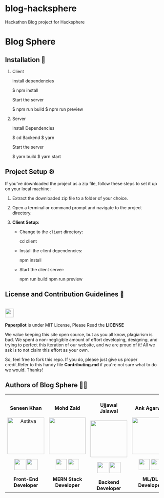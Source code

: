 # blog-hacksphere
Hackathon Blog project for Hacksphere
# Blog Sphere



## Installation 🔧

1. Client

   Install dependencies

   
   $ npm install
   

   Start the server

   
   $ npm run build
   $ npm run preview
   

2. Server

   Install Dependencies

   
   $ cd Backend
   $ yarn
   

   Start the server

   
   $ yarn build
   $ yarn start
   

## Project Setup ⚙️

If you've downloaded the project as a zip file, follow these steps to set it up on your local machine:

1. Extract the downloaded zip file to a folder of your choice.

2. Open a terminal or command prompt and navigate to the project directory.

3. **Client Setup:**

   - Change to the `client` directory:
     
     cd client
     

   - Install the client dependencies:
     
     npm install
     

   - Start the client server:
     
     npm run build
     npm run preview
     



## License and Contribution Guidelines 📜

 <div align="left">
 <p>
 <br>
   <img src="https://img.shields.io/badge/License-MIT-yellow.svg?logo=Microsoft%20Word&style=for-the-badge" height="28"/><br>
   <br><strong>Paperpilot</strong> is under MIT License, Please Read the <strong>LICENSE</strong>
  <p>
 </div>
 We value keeping this site open source, but as you all know, plagiarism is bad. We spent a non-negligible amount of effort developing, designing, and trying to perfect this iteration of our website, and we are proud of it! All we ask is to not claim this effort as your own.

So, feel free to fork this repo. If you do, please just give us proper credit.Refer to this handy file <strong>Contributing.md</strong> if you're not sure what to do we would. Thanks!

## Authors of <strong>Blog Sphere</strong> ✍🏼

<div align="center"> 
  <table>
<tr align="center">
 <td>



#### Seneen Khan

<p align="center">
<img src = "https://media.licdn.com/dms/image/D5603AQH1f5_AIgXPVg/profile-displayphoto-shrink_400_400/0/1679384347206?e=1692835200&v=beta&t=sUSKTbNXbxNZAqyxHGph-I1y8kJX_NI_4MB-F40aCbE"  height="120" alt="Astitva">
</p>
<p align="center">
<a href = "https://github.com/tanmayagrwl"><img src = "http://www.iconninja.com/files/241/825/211/round-collaboration-social-github-code-circle-network-icon.svg" width="36" height = "36"/></a>
<a href = "https://www.linkedin.com/in/tanmayagr/">
<img src = "http://www.iconninja.com/files/863/607/751/network-linkedin-social-connection-circular-circle-media-icon.svg" width="36" height="36"/>
</a>
</p>
 <strong>Front-End Developer<strong>

 <td>

#### Mohd Zaid

<p align="center">
<img src = "https://avatars.githubusercontent.com/u/36443577?v=4"  height="120" >
</p>
<p align="center">
<a href = "https://github.com/dev-zaid"><img src = "http://www.iconninja.com/files/241/825/211/round-collaboration-social-github-code-circle-network-icon.svg" width="36" height = "36"/></a>
<a href = "https://www.linkedin.com/in/mohd-zaid-17713221a/">
<img src = "http://www.iconninja.com/files/863/607/751/network-linkedin-social-connection-circular-circle-media-icon.svg" width="36" height="36"/>
</a>
</p>
 <strong>MERN Stack Developer<strong>
</td>
  <td>

#### Ujjawal Jaiswal 

<p align="center">
<img src = "https://avatars.githubusercontent.com/u/91370904?u=39b65b9f05075555968121856a115601c0f2cbbb&v=4"  height="120" >
</p>
<p align="center">
<a href = "https://github.com/Ujjawal0204"><img src = "http://www.iconninja.com/files/241/825/211/round-collaboration-social-github-code-circle-network-icon.svg" width="36" height = "36"/></a>
<a href = "https://www.linkedin.com/in/ujjawal-jaiswal-81b6a4221/">
<img src = "http://www.iconninja.com/files/863/607/751/network-linkedin-social-connection-circular-circle-media-icon.svg" width="36" height="36"/>
</a>
</p>
 <strong>Backend Developer<strong>
</td>

<td>

#### Ank Agarwal 

<p align="center">
<img src = "https://avatars.githubusercontent.com/u/89304053?v=4"  height="120" >
</p>
<p align="center">
<a href = "https://github.com/itsankk05"><img src = "http://www.iconninja.com/files/241/825/211/round-collaboration-social-github-code-circle-network-icon.svg" width="36" height = "36"/></a>
<a href = "www.linkedin.com/in/ankagarwal05">
<img src = "http://www.iconninja.com/files/863/607/751/network-linkedin-social-connection-circular-circle-media-icon.svg" width="36" height="36"/>
</a>
</p>
 <strong>ML/DL Developer<strong>
</td>

</div>
